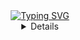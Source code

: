 
<div align="center">
  <a href="https://git.io/typing-svg">
    <img src="https://readme-typing-svg.demolab.com?font=Ubuntu&size=30&pause=1000&color=00DC1FF8&background=4E00FF00&random=false&width=435&lines=Nice+to+see+you+here+!%F0%9F%91%BD%F0%9F%92%BB" alt="Typing SVG">
  </a>
</div>

<div align="center">
  <details>
    <h4>Some Tech and Tools I've Used</h4>


<div align="center">
  
![Python](https://img.shields.io/badge/python-3670A0?style=for-the-badge&logo=python&logoColor=ffdd54) ![R](https://img.shields.io/badge/r-%23276DC3.svg?style=for-the-badge&logo=r&logoColor=white) ![Tidyverse](https://img.shields.io/badge/Tidyverse-1A162D?style=for-the-badge&logo=tidyverse&logoColor=white)
![NumPy](https://img.shields.io/badge/numpy-%23013243.svg?style=for-the-badge&logo=numpy&logoColor=white) ![Matplotlib](https://img.shields.io/badge/Matplotlib-%23ffffff.svg?style=for-the-badge&logo=Matplotlib&logoColor=black) ![Pandas](https://img.shields.io/badge/pandas-%23150458.svg?style=for-the-badge&logo=pandas&logoColor=white) ![Apache Spark](https://img.shields.io/badge/Apache%20Spark-FDEE21?style=for-the-badge&logo=apachespark&logoColor=black) ![Jupyter Notebook](https://img.shields.io/badge/jupyter-%23FA0F00.svg?style=for-the-badge&logo=jupyter&logoColor=white) ![Anaconda](https://img.shields.io/badge/Anaconda-%2344A833.svg?style=for-the-badge&logo=anaconda&logoColor=white) ![Scikit-learn](https://img.shields.io/badge/scikit--learn-%23F7931E.svg?style=for-the-badge&logo=scikit-learn&logoColor=white) ![Mongodb](https://img.shields.io/badge/MongoDB-4EA94B?style=for-the-badge&logo=mongodb&logoColor=white) ![Postgres](https://img.shields.io/badge/postgres-%23316192.svg?style=for-the-badge&logo=postgresql&logoColor=white) ![SQLite](https://img.shields.io/badge/sqlite-%2307405e.svg?style=for-the-badge&logo=sqlite&logoColor=white) ![Overleaf Badge](https://img.shields.io/badge/Overleaf-47A141?logo=overleaf&logoColor=fff&style=for-the-badge) ![Shell Script](https://img.shields.io/badge/shell_script-%23121011.svg?style=for-the-badge&logo=gnu-bash&logoColor=white) ![GitHub Actions](https://img.shields.io/badge/github%20actions-%232671E5.svg?style=for-the-badge&logo=githubactions&logoColor=white) ![Miro Badge](https://img.shields.io/badge/Miro-050038?logo=miro&logoColor=fff&style=for-the-badge) ![Linux](https://img.shields.io/badge/Linux-FCC624?style=for-the-badge&logo=linux&logoColor=black) ![Poetry Badge](https://img.shields.io/badge/Poetry-60A5FA?style=for-the-badge&logo=poetry&logoColor=fff) ![Docker](https://img.shields.io/badge/docker-%230db7ed.svg?style=for-the-badge&logo=docker&logoColor=white)
![Flask Badge](https://img.shields.io/badge/Flask-000?logo=flask&logoColor=fff&style=for-the-badge)![Nginx](https://img.shields.io/badge/nginx-%23009639.svg?style=for-the-badge&logo=nginx&logoColor=white) ![cypress](https://img.shields.io/badge/-cypress-%23E5E5E5?style=for-the-badge&logo=cypress&logoColor=058a5e) ![Robot Framework Badge](https://img.shields.io/badge/Robot%20Framework-000?style=for-the-badge&logo=robotframework&logoColor=fff) ![Git](https://img.shields.io/badge/git-%23F05033.svg?style=for-the-badge&logo=git&logoColor=white) ![JavaScript](https://img.shields.io/badge/javascript-%23323330.svg?style=for-the-badge&logo=javascript&logoColor=%23F7DF1E) ![React](https://img.shields.io/badge/react-%2320232a.svg?style=for-the-badge&logo=react&logoColor=%2361DAFB) ![Heroku](https://img.shields.io/badge/heroku-%23430098.svg?style=for-the-badge&logo=heroku&logoColor=white) ![Streamlit Badge](https://img.shields.io/badge/Streamlit-FF4B4B?style=for-the-badge&logo=streamlit&logoColor=fff) ![Bootstrap](https://img.shields.io/badge/bootstrap-%238511FA.svg?style=for-the-badge&logo=bootstrap&logoColor=white)
![Leaflet Badge](https://img.shields.io/badge/Leaflet-199900?logo=leaflet&logoColor=fff&style=for-the-badge)

</div>
</details>





<!--
**JuusoSaavalainen/JuusoSaavalainen** is a ✨ _special_ ✨ repository because its `README.md` (this file) appears on your GitHub profile.

Here are some ideas to get you started:

- 🔭 I’m currently working on ...
- 🌱 I’m currently learning ...
- 👯 I’m looking to collaborate on ...
- 🤔 I’m looking for help with ...
- 💬 Ask me about ...
- 📫 How to reach me: ...
- 😄 Pronouns: ...
- ⚡ Fun fact: ...
-->
